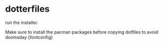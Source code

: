 # dotterfiles
run the installer.


Make sure to install the pacman packages before copying dotfiles to avoid doomsday {fontconfig}
